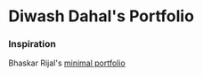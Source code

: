 
# Diwash Dahal's Portfolio

### Inspiration
Bhaskar Rijal's [minimal portfolio](https://github.com/bhaskarrijal/bhaskarrijal-min)
